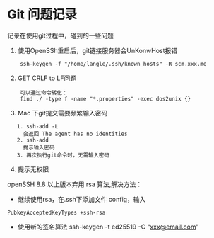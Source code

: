 # Git 问题记录

记录在使用git过程中，碰到的一些问题


1. 使用OpenSSh重启后，git链接服务器会UnKonwHost报错

```
    ssh-keygen -f "/home/langle/.ssh/known_hosts" -R scm.xxx.me
```

2. GET CRLF to LF问题
```
    可以通过命令转化：
    find ./ -type f -name "*.properties" -exec dos2unix {}

```

3. Mac 下git提交需要频繁输入密码
```
   1. ssh-add -L 
     会返回 The agent has no identities
   2. ssh-add 
     提示输入密码
   3. 再次执行git命令时，无需输入密码

```

4. 提示无权限

openSSH 8.8 以上版本弃用 rsa 算法,解决方法：
- 继续使用rsa，在.ssh下添加文件 config，输入
```
PubkeyAcceptedKeyTypes +ssh-rsa
```

- 使用新的签名算法
ssh-keygen -t ed25519 -C “xxx@email.com”